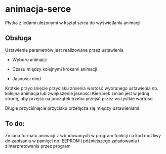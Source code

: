 # animacja-serce
Płytka z ledami ułożonymi w kształ serca
do wyświetlania animacji

## Obsługa
Ustawienie parametrów jest realizowane przez ustawienia

+ Wyboru animacji

+ Czasu między kolejnymi krokami animacji

+ Jasności diod

Krótkie przyciśnięcie przycisku zmienia wartość wybranego ustawienia np. kolejna animacja lub zwiększenie jasności
Kierunek zmian jest w jedną stronę, aby przejść na początek trzeba przejść przez wszystkie wartości

Długie przyciśnięcie przycisku przełącza się między ustawieniami

## To do:

Zmiana formatu animacji z wbudowanych w program funkcji na kod możliwy do zapisania w pamięci np. EEPROM i późniejszego 
załadowania i zinterpretowania przez program
